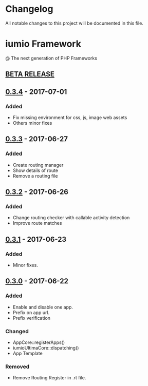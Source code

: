 # Changelog
All notable changes to this project will be documented in this file.

iumio Framework
================

@ The next generation of PHP Frameworks

## [BETA RELEASE]


## [0.3.4] - 2017-07-01
### Added
- Fix missing environment for css, js, image web assets
- Others minor fixes


## [0.3.3] - 2017-06-27
### Added
- Create routing manager
- Show details of route
- Remove a routing file

## [0.3.2] - 2017-06-26
### Added
- Change routing checker with callable activity detection
- Improve route matches

## [0.3.1] - 2017-06-23
### Added
- Minor fixes.

## [0.3.0] - 2017-06-22
### Added
- Enable and disable one app.
- Prefix on app url.
- Prefix verification


### Changed
- AppCore::registerApps()
- iumioUltimaCore::dispatching()
- App Template 

### Removed
- Remove Routing Register in .rt file.


[BETA RELEASE]: https://github.com/iumio-team/iumio-framework/
[0.3.0]: https://github.com/iumio-team/iumio-framework/releases
[0.3.1]: https://github.com/iumio-team/iumio-framework/releases
[0.3.2]: https://github.com/iumio-team/iumio-framework/releases
[0.3.3]: https://github.com/iumio-team/iumio-framework/releases
[0.3.4]: https://github.com/iumio-team/iumio-framework/releases
